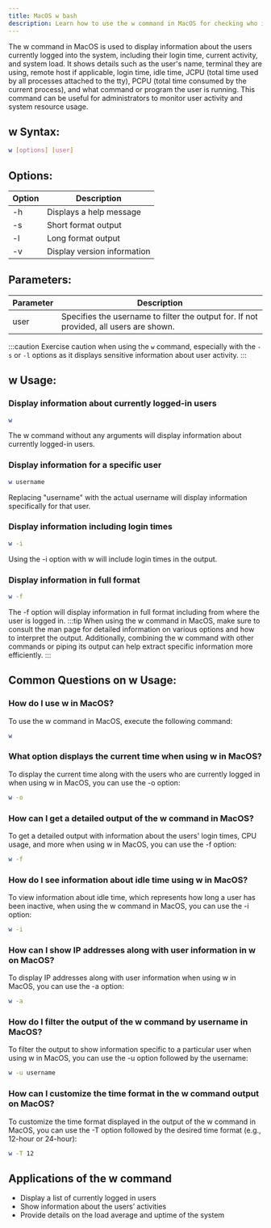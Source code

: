 ```yaml
---
title: MacOS w bash
description: Learn how to use the w command in MacOS for checking who is logged in and what they are doing. 
---
```


The w command in MacOS is used to display information about the users currently logged into the system, including their login time, current activity, and system load. It shows details such as the user's name, terminal they are using, remote host if applicable, login time, idle time, JCPU (total time used by all processes attached to the tty), PCPU (total time consumed by the current process), and what command or program the user is running. This command can be useful for administrators to monitor user activity and system resource usage.
## w Syntax:
```bash
w [options] [user]
```
## Options:
| Option | Description                  |
|--------|------------------------------|
| -h     | Displays a help message       |
| -s     | Short format output           |
| -l     | Long format output            |
| -v     | Display version information   |

## Parameters:
| Parameter | Description                  |
|-----------|------------------------------|
| user      | Specifies the username to filter the output for. If not provided, all users are shown. |

:::caution
Exercise caution when using the `w` command, especially with the `-s` or `-l` options as it displays sensitive information about user activity.
:::
## w Usage:
### Display information about currently logged-in users
```bash
w
```
The w command without any arguments will display information about currently logged-in users.

### Display information for a specific user
```bash
w username
```
Replacing "username" with the actual username will display information specifically for that user.

### Display information including login times
```bash
w -i
```
Using the -i option with w will include login times in the output.

### Display information in full format
```bash
w -f
```
The -f option will display information in full format including from where the user is logged in.
:::tip
When using the w command in MacOS, make sure to consult the man page for detailed information on various options and how to interpret the output. Additionally, combining the w command with other commands or piping its output can help extract specific information more efficiently.
:::

## Common Questions on w Usage:

### How do I use w in MacOS?
To use the w command in MacOS, execute the following command:
```bash
w
```

### What option displays the current time when using w in MacOS?
To display the current time along with the users who are currently logged in when using w in MacOS, you can use the -o option:
```bash
w -o
```

### How can I get a detailed output of the w command in MacOS?
To get a detailed output with information about the users' login times, CPU usage, and more when using w in MacOS, you can use the -f option:
```bash
w -f
```

### How do I see information about idle time using w in MacOS?
To view information about idle time, which represents how long a user has been inactive, when using the w command in MacOS, you can use the -i option:
```bash
w -i
```

### How can I show IP addresses along with user information in w on MacOS?
To display IP addresses along with user information when using w in MacOS, you can use the -a option:
```bash
w -a
```

### How do I filter the output of the w command by username in MacOS?
To filter the output to show information specific to a particular user when using w in MacOS, you can use the -u option followed by the username:
```bash
w -u username
```

### How can I customize the time format in the w command output on MacOS?
To customize the time format displayed in the output of the w command in MacOS, you can use the -T option followed by the desired time format (e.g., 12-hour or 24-hour):
```bash
w -T 12
```

## Applications of the w command

- Display a list of currently logged in users
- Show information about the users’ activities
- Provide details on the load average and uptime of the system